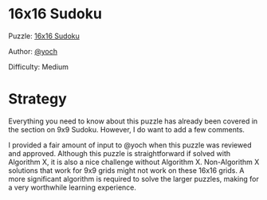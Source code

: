 # 16x16 Sudoku

Puzzle: [16x16 Sudoku](https://www.codingame.com/training/medium/16x16-sudoku)

Author: [@yoch](https://www.codingame.com/profile/14a6f9fb972f723d06789c969370ff2e7411725)

Difficulty: Medium

# Strategy

Everything you need to know about this puzzle has already been covered in the section on 9x9 Sudoku. However, I do want to add a few comments.

I provided a fair amount of input to @yoch when this puzzle was reviewed and approved. Although this puzzle is straightforward if solved with Algorithm X, it is also a nice challenge without Algorithm X. Non-Algorithm X solutions that work for 9x9 grids might not work on these 16x16 grids. A more significant algorithm is required to solve the larger puzzles, making for a very worthwhile learning experience.
